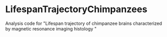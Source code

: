 # LifespanTrajectoryChimpanzees
Analysis code for "Lifespan trajectory of chimpanzee brains characterized by magnetic resonance imaging histology "

